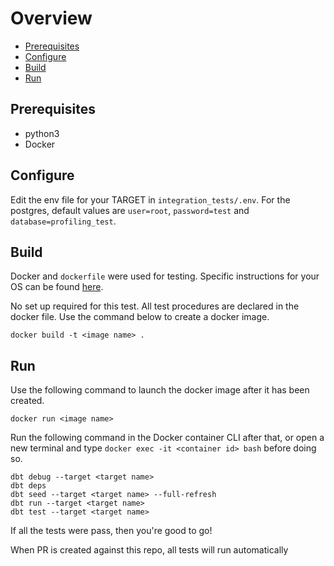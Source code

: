 # Overview
* [Prerequisites](#Prerequisites)
* [Configure](#Configure)
* [Build](#Build)
* [Run](#Run)


## Prerequisites
- python3
- Docker

## Configure
Edit the env file for your TARGET in `integration_tests/.env`. For the postgres, default values are `user=root`, `password=test` and `database=profiling_test`.

## Build

Docker and `dockerfile` were used for testing. Specific instructions for your OS can be found [here](https://docs.docker.com/get-docker/).

No set up required for this test. All test procedures are declared in the docker file. Use the command below to create a docker image.

```shell
docker build -t <image name> .
```

## Run

Use the following command to launch the docker image after it has been created.

```shell
docker run <image name>
```

Run the following command in the Docker container CLI after that, or open a new terminal and type `docker exec -it <container id> bash` before doing so.

```shell
dbt debug --target <target name>
dbt deps
dbt seed --target <target name> --full-refresh
dbt run --target <target name>
dbt test --target <target name>
```

If all the tests were pass, then you're good to go! 

When PR is created against this repo, all tests will run automatically 